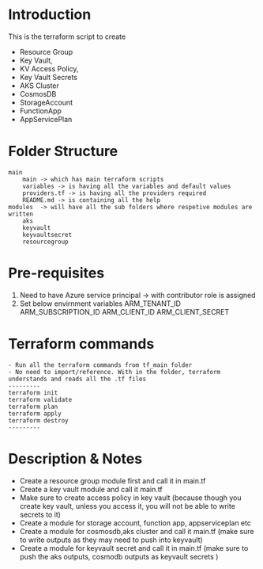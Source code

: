 # Introduction 
 This is the terraform script to create 
 - Resource Group 
 - Key Vault, 
 - KV Access Policy, 
 - Key Vault Secrets 
 - AKS Cluster
 - CosmosDB
 - StorageAccount
 - FunctionApp
 - AppServicePlan

# Folder Structure
 	main 
        main -> which has main terraform scripts
        variables -> is having all the variables and default values
        providers.tf -> is having all the providers required
        README.md -> is containing all the help
    modules  -> will have all the sub folders where respetive modules are written
        aks
        keyvault
        keyvaultsecret
        resourcegroup

# Pre-requisites
   1. Need to have Azure service principal -> with contributor role is assigned
   2. Set below envirnment variables
	    ARM_TENANT_ID
	    ARM_SUBSCRIPTION_ID
	    ARM_CLIENT_ID
	    ARM_CLIENT_SECRET

# Terraform commands
    - Run all the terraform commands from tf_main folder
    - No need to import/reference. With in the folder, terraform understands and reads all the .tf files
    ---------
    terraform init
    terraform validate
    terraform plan
    terraform apply
    terraform destroy
    ---------

# Description & Notes
- Create a resource group module first and call it in main.tf
- Create a key vault module and call it main.tf
- Make sure to create access policy in key vault (because though you create key vault, unless you access it, you will not be able to write secrets to it)
- Create a module for storage account, function app, appserviceplan etc 
- Create a module for cosmosdb,aks cluster and call it main.tf (make sure to write outputs as they may need to push into keyvault)
- Create a module for keyvault secret and call it in main.tf (make sure to push the aks outputs, cosmodb outputs as keyvault secrets )

